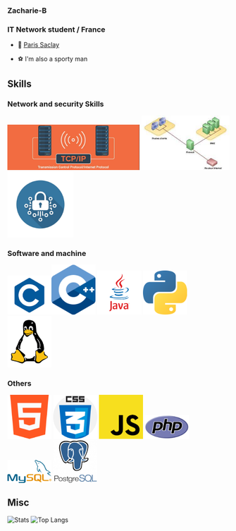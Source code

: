 ### Zacharie-B
### IT Network student / France

- 📍 [Paris Saclay](https://www.universite-paris-saclay.fr/)
<!-- - :technologist: I'm currently working on a [search project](https://github.com/Ghasnae/TER_Files_d_Attente.git) -->
- :soccer: I'm also a sporty man

## Skills

### Network and security Skills
<img src="tcp.png" alt="TCP" width="300"/> <img src="dmz.jpg" alt="DMZ" width="200"/> <img src="crypto.png" alt="Cryptologie" width="150"/>

### Software and machine
<img src="C.png" alt="C" width="100"/><img src="1822px-ISO_C++_Logo.svg.png" alt="C++" width="100"/> <img src="java.png" alt="Java" width="100"/> <img src="python-icon.png" alt="Python" width="100"/><img src="154px-Tux-simple.svg.png" alt="Linux" width="100"/>

### Others
<img src="732212.png" alt="HTML" width="100"/> <img src="CSS.png" alt="CSS" width="100"/> <img src="JS.png" alt="JS" width="100"/> <img src="PHP-logo.svg.png" alt="PHP" width="100"/>
<img src="489px-MySQL.svg.png" alt="MySQL" width="100"/> <img src="postgresql-logo-3-300x291.png" alt="Postgres" width="100"/> 

## Misc

<img src="https://github-readme-stats.vercel.app/api?username=Zacharie-B&show_icons=true&theme=radical" alt="Stats" width="500"/> <img src="https://github-readme-stats.vercel.app/api/top-langs/?username=Zacharie-B&layout=compact" alt="Top Langs" width="500"/>
